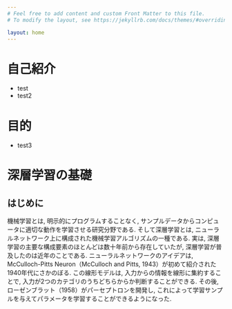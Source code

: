 ```yaml
---
# Feel free to add content and custom Front Matter to this file.
# To modify the layout, see https://jekyllrb.com/docs/themes/#overriding-theme-defaults

layout: home
---
```


# 自己紹介

- test
- test2

# 目的

- test3

# 深層学習の基礎
## はじめに

機械学習とは, 明示的にプログラムすることなく, サンプルデータからコンピュータに適切な動作を学習させる研究分野である.
そして深層学習とは, ニューラルネットワーク上に構成された機械学習アルゴリズムの一種である.
実は, 深層学習の主要な構成要素のほとんどは数十年前から存在していたが, 深層学習が普及したのは近年のことである.
ニューラルネットワークのアイデアは, McCulloch-Pitts Neuron（McCulloch and Pitts,  1943）が初めて紹介された1940年代にさかのぼる.
この線形モデルは, 入力からの情報を線形に集約することで, 入力が2つのカテゴリのうちどちらからか判断することができる.
その後, ローゼンブラット（1958）がパーセプトロンを開発し, これによって学習サンプルを与えてパラメータを学習することができるようになった.
